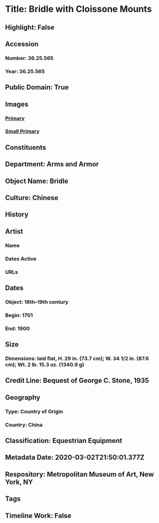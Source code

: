 # Title: Bridle with Cloissone Mounts
## Highlight: False
## Accession
### Number: 36.25.565
### Year: 36.25.565
## Public Domain: True
## Images
### [Primary](https://images.metmuseum.org/CRDImages/aa/original/sfsb36.25.565.jpg)
### [Small Primary](https://images.metmuseum.org/CRDImages/aa/web-large/sfsb36.25.565.jpg)
## Constituents
## Department: Arms and Armor
## Object Name: Bridle
## Culture: Chinese
## History
## Artist
### Name
### Dates Active
### URLs
## Dates
### Object: 18th–19th century
### Begin: 1701
### End: 1900
## Size
### Dimensions: laid flat, H. 29 in. (73.7 cm); W. 34 1/2 in. (87.6 cm); Wt. 2 lb. 15.3 oz. (1340.9 g)
## Credit Line: Bequest of George C. Stone, 1935
## Geography
### Type: Country of Origin
### Country: China
## Classification: Equestrian Equipment
## Metadata Date: 2020-03-02T21:50:01.377Z
## Respository: Metropolitan Museum of Art, New York, NY
## Tags
## Timeline Work: False